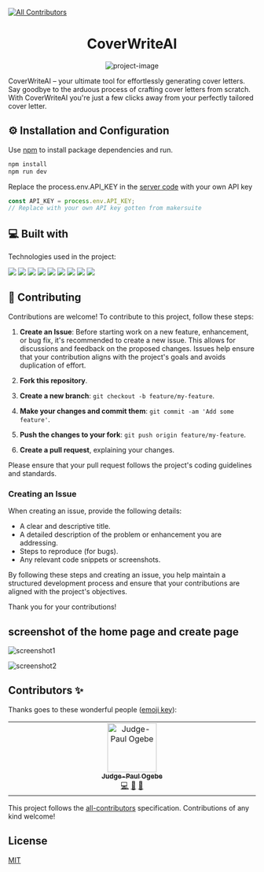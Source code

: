 <!-- ALL-CONTRIBUTORS-BADGE:START - Do not remove or modify this section -->

[![All Contributors](https://img.shields.io/badge/all_contributors-1-orange.svg?style=flat-square)](#contributors-)

<!-- ALL-CONTRIBUTORS-BADGE:END -->
<h1 align="center" id="title">CoverWriteAI</h1>

<p align="center"><img src="https://socialify.git.ci/Judge-Paul/coverwrite-ai/image?description=1&amp;descriptionEditable=Generate%20Cover%20Letters%20Instantly&amp;font=Bitter&amp;issues=1&amp;language=1&amp;name=1&amp;owner=1&amp;pattern=Circuit%20Board&amp;stargazers=1&amp;theme=Dark" alt="project-image"></p>

<p id="description">CoverWriteAI – your ultimate tool for effortlessly generating cover letters. Say goodbye to the arduous process of crafting cover letters from scratch. With CoverWriteAI you're just a few clicks away from your perfectly tailored cover letter.</p>

<h2>⚙️ Installation and Configuration</h2>

Use [npm](https://nodejs.org/en/download) to install package dependencies and run.

```bash
npm install
npm run dev
```

Replace the process.env.API_KEY in the [server code](https://github.com/Judge-Paul/coverwrite-ai/blob/main/server/index.js#L12) with your own API key

```javascript
const API_KEY = process.env.API_KEY;
// Replace with your own API key gotten from makersuite
```

<h2>💻 Built with</h2>

Technologies used in the project:

<img src="https://img.shields.io/badge/React-20232A?style=for-the-badge&logo=react&logoColor=61DAFB" /> <img src="https://img.shields.io/badge/JavaScript-323330?style=for-the-badge&logo=javascript&logoColor=F7DF1E" /> <img src="https://img.shields.io/badge/Tailwind_CSS-38B2AC?style=for-the-badge&logo=tailwind-css&logoColor=white" /> <img src="https://img.shields.io/badge/Vite-B73BFE?style=for-the-badge&logo=vite&logoColor=FFD62E" /> <img src="https://img.shields.io/badge/npm-CB3837?style=for-the-badge&logo=npm&logoColor=white" /> <img src="https://img.shields.io/badge/Material%20UI-007FFF?style=for-the-badge&logo=mui&logoColor=white" /> <img src="https://img.shields.io/badge/GIT-E44C30?style=for-the-badge&logo=git&logoColor=white" /> <img src="https://img.shields.io/badge/Vercel-000000.svg?style=for-the-badge&logo=Vercel&logoColor=white" /> <img src="https://img.shields.io/badge/Framer-0055FF.svg?style=for-the-badge&logo=Framer&logoColor=white"/>

<h2>🤝 Contributing</h2>

Contributions are welcome! To contribute to this project, follow these steps:

1. **Create an Issue**: Before starting work on a new feature, enhancement, or bug fix, it's recommended to create a new issue. This allows for discussions and feedback on the proposed changes. Issues help ensure that your contribution aligns with the project's goals and avoids duplication of effort.

2. **Fork this repository**.

3. **Create a new branch**: `git checkout -b feature/my-feature`.

4. **Make your changes and commit them**: `git commit -am 'Add some feature'`.

5. **Push the changes to your fork**: `git push origin feature/my-feature`.

6. **Create a pull request**, explaining your changes.

Please ensure that your pull request follows the project's coding guidelines and standards.

### Creating an Issue

When creating an issue, provide the following details:

- A clear and descriptive title.
- A detailed description of the problem or enhancement you are addressing.
- Steps to reproduce (for bugs).
- Any relevant code snippets or screenshots.

By following these steps and creating an issue, you help maintain a structured development process and ensure that your contributions are aligned with the project's objectives.

Thank you for your contributions!

## screenshot of the home page and create page

![screenshot1](https://github.com/Sinjini46/coverwrite-ai/assets/87771678/4d6c0961-3a18-4fe9-bd90-76518067871b)

![screenshot2](https://github.com/Sinjini46/coverwrite-ai/assets/87771678/e6273cc9-cf5b-4600-8c6d-d3a7be6b8fb1)

## Contributors ✨

Thanks goes to these wonderful people ([emoji key](https://allcontributors.org/docs/en/emoji-key)):

<!-- ALL-CONTRIBUTORS-LIST:START - Do not remove or modify this section -->
<!-- prettier-ignore-start -->
<!-- markdownlint-disable -->
<table>
  <tbody>
    <tr>
      <td align="center" valign="top" width="14.28%"><a href="https://github.com/Judge-Paul"><img src="https://avatars.githubusercontent.com/u/110723341?v=4?s=100" width="100px;" alt="Judge-Paul Ogebe"/><br /><sub><b>Judge-Paul Ogebe</b></sub></a><br /><a href="https://github.com/Judge-Paul/coverwrite-ai/commits?author=Judge-Paul" title="Code">💻</a> <a href="https://github.com/Judge-Paul/coverwrite-ai/commits?author=Judge-Paul" title="Documentation">📖</a> <a href="https://github.com/Judge-Paul/coverwrite-ai/pulls?q=is%3Apr+reviewed-by%3AJudge-Paul" title="Reviewed Pull Requests">👀</a></td>
    </tr>
  </tbody>
</table>

<!-- markdownlint-restore -->
<!-- prettier-ignore-end -->

<!-- ALL-CONTRIBUTORS-LIST:END -->

This project follows the [all-contributors](https://github.com/all-contributors/all-contributors) specification. Contributions of any kind welcome!

## License

[MIT](https://choosealicense.com/licenses/mit/)

